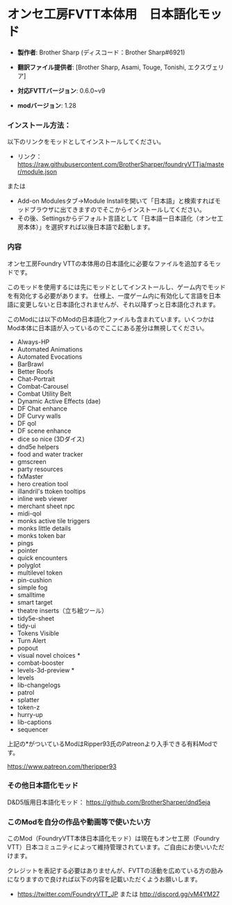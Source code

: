 # オンセ工房FVTT本体用　日本語化モッド

* **製作者**: Brother Sharp (ディスコード：Brother Sharp#6921)
* **翻訳ファイル提供者**: [Brother Sharp, Asami, Touge, Tonishi, エクスヴェリア]

* **対応FVTTバージョン**: 0.6.0~v9
* **modバージョン**: 1.28

### インストール方法： 
以下のリンクをモッドとしてインストールしてください。

* リンク： https://raw.githubusercontent.com/BrotherSharper/foundryVTTja/master/module.json

または

* Add-on Modulesタブ→Module Installを開いて「日本語」と検索すればモッドブラウザに出てきますのでそこからインストールしてください。
* その後、Settingsからデフォルト言語として「日本語ー日本語化（オンセ工房本体）」を選択すれば以後日本語で起動します。

### 内容
オンセ工房Foundry VTTの本体用の日本語化に必要なファイルを追加するモッドです。

このモッドを使用するには先にモッドとしてインストールし、ゲーム内でモッドを有効化する必要があります。
仕様上、一度ゲーム内に有効化して言語を日本語に変更しないと日本語化されませんが、それ以降ずっと日本語化されます。

このModには以下のModの日本語化ファイルも含まれています。いくつかはMod本体に日本語が入っているのでここにある差分は無視してください。

* Always-HP
* Automated Animations
* Automated Evocations
* BarBrawl
* Better Roofs
* Chat-Portrait
* Combat-Carousel
* Combat Utility Belt
* Dynamic Active Effects (dae)
* DF Chat enhance
* DF Curvy walls
* DF qol
* DF scene enhance
* dice so nice (3Dダイス)
* dnd5e helpers
* food and water tracker
* gmscreen
* party resources
* fxMaster
* hero creation tool
* illandril's ttoken tooltips
* inline web viewer
* merchant sheet npc
* midi-qol
* monks active tile triggers
* monks little details
* monks token bar
* pings
* pointer
* quick encounters
* polyglot
* multilevel token
* pin-cushion
* simple fog
* smalltime
* smart target
* theatre inserts（立ち絵ツール）
* tidy5e-sheet
* tidy-ui
* Tokens Visible
* Turn Alert
* popout
* visual novel choices *
* combat-booster
* levels-3d-preview *
* levels
* lib-changelogs
* patrol
* splatter
* token-z
* hurry-up
* lib-captions
* sequencer

上記の*がついているModはRipper93氏のPatreonより入手できる有料Modです。

https://www.patreon.com/theripper93


### その他日本語化モッド

D&D5版用日本語化モッド： https://github.com/BrotherSharper/dnd5eja

### このModを自分の作品や動画等で使いたい方

このMod（FoundryVTT本体日本語化モッド）は現在もオンセ工房（Foundry VTT）日本コミュニティによって維持管理されています。ご自由にお使いいただけます。

クレジットを表記する必要はありませんが、FVTTの活動を広めている方の励みになりますので良ければ以下の内容を記載いただくようお願いします。
* https://twitter.com/FoundryVTT_JP または http://discord.gg/vM4YM27